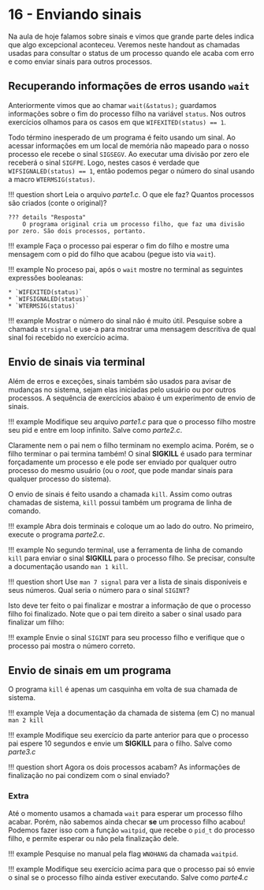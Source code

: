 # 16 - Enviando sinais

Na aula de hoje falamos sobre sinais e vimos que grande parte
deles indica que algo excepcional aconteceu. Veremos neste
handout as chamadas usadas para consultar o status de um processo quando ele acaba com erro e como enviar sinais para outros processos.

## Recuperando informações de erros usando `wait`

Anteriormente vimos que ao chamar `wait(&status);` guardamos informações sobre o fim do processo filho na variável `status`. Nos outros exercícios olhamos para os casos em que `WIFEXITED(status) == 1`.

Todo término inesperado de um programa é feito usando um sinal. Ao acessar informações em um local de memória não mapeado para o nosso processo ele recebe o sinal `SIGSEGV`. Ao executar uma divisão por zero ele receberá o sinal `SIGFPE`. Logo, nestes casos é verdade que `WIFSIGNALED(status) == 1`, então podemos pegar o número do sinal usando a macro `WTERMSIG(status)`.

!!! question short
    Leia o arquivo *parte1.c*. O que ele faz? Quantos processos são criados (conte o original)?

    ??? details "Resposta"
        O programa original cria um processo filho, que faz uma divisão por zero. São dois processos, portanto.

!!! example
    Faça o processo pai esperar o fim do filho e mostre uma mensagem com o pid do filho que acabou (pegue isto via `wait`).

!!! example
    No proceso pai, após o `wait` mostre no terminal as seguintes expressões booleanas:

    * `WIFEXITED(status)`
    * `WIFSIGNALED(status)`
    * `WTERMSIG(status)`


!!! example
    Mostrar o número do sinal não é muito útil. Pesquise sobre a chamada `strsignal` e use-a para mostrar uma mensagem descritiva de qual sinal foi recebido no exercício acima.

## Envio de sinais via terminal

Além de erros e exceções, sinais também são usados para avisar de mudanças no sistema, sejam elas iniciadas pelo usuário ou por outros processos. A sequência de exercícios abaixo é um experimento de envio de sinais.


!!! example
    Modifique seu arquivo *parte1.c* para que o processo filho mostre seu pid e entre em loop infinito. Salve como *parte2.c*.

Claramente nem o pai nem o filho terminam no exemplo acima. Porém, se o filho terminar o pai termina também! O sinal **SIGKILL** é usado para terminar forçadamente um processo e ele pode ser enviado por qualquer outro processo do mesmo usuário (ou o *root*, que pode mandar sinais para qualquer processo do sistema).

O envio de sinais é feito usando a chamada `kill`. Assim como outras chamadas de sistema, `kill` possui também um programa de linha de comando.

!!! example
    Abra dois terminais e coloque um ao lado do outro. No primeiro, execute o programa *parte2.c*.

!!! example
    No segundo terminal, use a ferramenta de linha de comando `kill` para enviar o sinal **SIGKILL** para o processo filho. Se precisar, consulte a documentação usando `man 1 kill`.

!!! question short
    Use `man 7 signal` para ver a lista de sinais disponíveis e seus números. Qual seria o número para o sinal `SIGINT`?

Isto deve ter feito o pai finalizar e mostrar a informação de que o processo filho foi finalizado. Note que o pai tem direito a saber o sinal usado para finalizar um filho:

!!! example
    Envie o sinal `SIGINT` para seu processo filho e verifique que o processo pai mostra o número correto.

## Envio de sinais em um programa

O programa `kill` é apenas um casquinha em volta de sua chamada de sistema.

!!! example
    Veja a documentação da chamada de sistema (em C) no manual `man 2 kill`

!!! example
    Modifique seu exercício da parte anterior para que o processo pai espere 10 segundos e envie um **SIGKILL** para o filho. Salve como *parte3.c*

!!! question short
    Agora os dois processos acabam? As informações de finalização no pai condizem com o sinal enviado?

### Extra

Até o momento usamos a chamada `wait` para esperar um processo filho acabar. Porém, não sabemos ainda checar **se** um processo filho acabou! Podemos fazer isso com a função `waitpid`, que recebe o `pid_t` do processo filho, e permite esperar ou não pela finalização dele.

!!! example
    Pesquise no manual pela flag `WNOHANG` da chamada `waitpid`.

!!! example
    Modifique seu exercício acima para que o processo pai só envie o sinal se o processo filho ainda estiver executando. Salve como *parte4.c*

